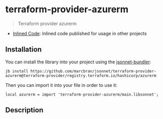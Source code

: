 # terraform-provider-azurerm

> Terraform provider azurerm

- [Inlined Code](https://github.com/marcbran/jsonnet/blob/terraform-provider/registry.terraform.io/hashicorp/azurerm/terraform-provider-azurerm/main.libsonnet): Inlined code published for usage in other projects

## Installation

You can install the library into your project using the [jsonnet-bundler](https://github.com/jsonnet-bundler/jsonnet-bundler):

```shell
jb install https://github.com/marcbran/jsonnet/terraform-provider-azurerm@terraform-provider/registry.terraform.io/hashicorp/azurerm
```

Then you can import it into your file in order to use it:

```jsonnet
local azurerm = import 'terraform-provider-azurerm/main.libsonnet';
```

## Description

